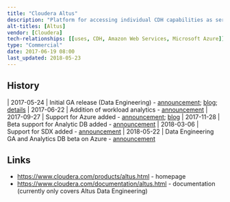 ```yaml
---
title: "Cloudera Altus"
description: "Platform for accessing individual CDH capabilities as services.  Currently supports the execution of Spark, MapReduce or Hive over Spark or MapReduce jobs (Altus Data Engineering), the dynamic provisioning of Impala clusters (Altus Analytical DB - in Beta), with a stated future plan for R- and Python-based machine learning workloads (Altus Data Science) and an HBase based operational database service.  Runs on Amazon Web Services or Microsoft Azure (see sub-projects for details as level of support differs) over external data in Amazon S3 or Azure Data Lake Storage, with a stated plan to expand support to other cloud service providers (specifically the Google Cloud Platform) in the future.  Also supports SDX, allowing Altus jobs to exploit a common central metadata service.  Supports a web based UI, a (Python) CLI and a Java SDK, with full user authentication and role based access management, and integration with AWS and Azure security.  Launched in May 2017, with a per node / per hour pricing model."
alt-titles: [Altus]
vendor: [Cloudera]
tech-relationships: [[uses, CDH, Amazon Web Services, Microsoft Azure]]
type: "Commercial"
date: 2017-06-19 08:00
last_updated: 2018-05-23
---
```

## History

| 2017-05-24 | Initial GA release (Data Engineering) - [announcement](http://vision.cloudera.com/simplifying-big-data-in-the-cloud/); [blog](http://blog.cloudera.com/blog/2017/05/data-engineering-with-cloudera-altus/); [details](https://community.cloudera.com/t5/Community-News-Release/Announce-Cloudera-Altus-is-now-available/m-p/55007)
| 2017-06-22 | Addition of workload analytics - [announcement](http://vision.cloudera.com/announcing-workload-analytics-for-cloudera-altus/)
| 2017-09-27 | Support for Azure added - [announcement](http://vision.cloudera.com/introducing-cloudera-altus-on-microsoft-azure/); [blog](http://blog.cloudera.com/blog/2017/09/cloudera-altus-on-microsoft-azure/)
| 2017-11-28 | Beta support for Analytic DB added - [announcement](http://vision.cloudera.com/introducing-cloudera-altus-analytic-db-beta-for-cloud-based-data-warehousing/)
| 2018-03-06 | Support for SDX added - [announcement](http://vision.cloudera.com/altus-sdx-shared-services-for-cloud-based-analytics/)
| 2018-05-22 | Data Engineering GA and Analytics DB beta on Azure - [announcement](http://vision.cloudera.com/cloudera-altus-is-now-available-on-azure/)

## Links

* <https://www.cloudera.com/products/altus.html> - homepage
* <https://www.cloudera.com/documentation/altus.html> - documentation (currently only covers Altus Data Engineering)